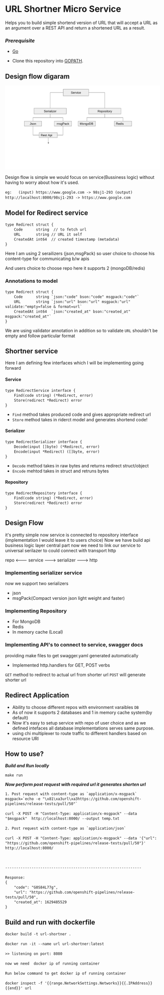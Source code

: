 # URL Shortner  Micro Service

Helps you to build simple shortend version of URL that will accept a URL as an argument over a REST API and return a shortened URL as a result.

### ***Prerequisite***

* [Go](https://golang.org/)

* Clone this repository into [GOPATH](https://github.com/golang/go/wiki/GOPATH).

## Design flow digaram

![Design-flow Diagram](images/url-shortener.png)

Design flow is simple we would focus on service(Bussiness logic) without having to worry about how it's used.

`eg:   (input) https://www.google.com -> 98sj1-293 (output)
 http://localhost:8000/98sj1-293 -> https://www.google.com`

## Model for Redirect service

```
type Redirect struct {
	Code      string  // to fetch url
	URL       string // URL it self
	CreatedAt int64  // created timestamp (metadata)
}
```

Here I am using 2 serailizers (json,msgPack) so user choice to choose his content-type for communicating b/w apis

And users choice to choose repo here it supports 2 (mongoDB/redis)

### Annotations to model
```
type Redirect struct {
	Code      string `json:"code" bson:"code" msgpack:"code"`
	URL       string `json:"url" bson:"url" msgpack:"url" validate:"empty=false & format=url`
	CreatedAt int64  `json:"created_at" bson:"created_at" msgpack:"created_at"`
}

```
We are using validator annotation in addition so to validate `URL` shouldn't be empty and follow particular format

## Shortner service
Here I am defining few interfaces which I will be implementing going forward
#### Service
```
type RedirectService interface {
	Find(code string) (*Redirect, error)
	Store(redirect *Redirect) error
}
```

* `Find` method takes produced code and gives appropriate redirect url
* `Store` method takes in riderct model and generates shortend code!


#### Serializer
```
type RedirectSerializer interface {
	Decode(input []byte) (*Redirect, error)
	Encode(input *Redirect) ([]byte, error)
}
```

* `Decode` method takes in raw bytes and returns redirect struct/object
* `Encode` mehtod takes in struct and retruns bytes

#### Repository

```
type RedirectRepository interface {
	Find(code string) (*Redirect, error)
	Store(redirect *Redirect) error
}
```

## Design Flow

it's pretty simple now service is connected to repository interface (implementation I would leave it to users choice)
Now we have build api business logic layer central part now we need to link our service to universal serilazer to could connect with transport http 

repo <--- service ---> serializer  ---> http


### Implementing serializer service

now we support two serializers 

* json
* msgPack(Compact version json light weight and faster)

### Implementing Repository 
* For MongoDB
* Redis
* In memory cache (Local)

### Implementing API's to connect to service, swagger docs

providing make files to get swagger.yaml generated automatically

* Implemented http.handlers for GET, POST verbs

`GET` method to redirect to actual url from shorter url
`POST` will generate shorter url

## Redirect Application
* Ability to choose different repos with environment varaibles `DB`
* As of now it supports 2 databases and 1 in memory cache system(by default)
* Now it's easy to setup service with repo of user choice and as we defined intefaces all database implementations serves same purpose.
* using chi multiplexer to route traffic to different handlers based on resource URI

## How to use?

***Build and Run locally***

```
make run
```

***Now perform post request with required url it generates shorten url***

```
1. Post request with content-type as `application/x-msgpack`
msgpack=`echo -e "\x81\xa3url\xa3https://github.com/openshift-pipelines/release-tests/pull/50"` 

curl -X POST -H "Content-Type: application/x-msgpack" --data "$msgpack"  http://localhost:8000/ --output temp.txt

2. Post request with content-type as `application/json`

curl -X POST -H "Content-Type: application/x-msgpack" --data '{"url": "https://github.com/openshift-pipelines/release-tests/pull/50"}'  http://localhost:8000/ 



--------------------------------------------------------------

Response:
{
    "code": "G0S84L77g",
    "url": "https://github.com/openshift-pipelines/release-tests/pull/50",
    "created_at": 1629485529
}
```


## Build and run with dockerfile

```
docker build -t url-shortner .

docker run -it --name url url-shortner:latest

>> listening on port: 8080

now we need  docker ip of running container 

Run below command to get docker ip of running container

docker inspect -f '{{range.NetworkSettings.Networks}}{{.IPAddress}}{{end}}' url

```